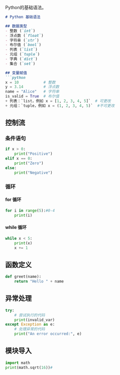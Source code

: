 Python的基础语法。

```markdown
# Python 基础语法

## 数据类型
- 整数 (`int`)
- 浮点数 (`float`)
- 字符串 (`str`)
- 布尔值 (`bool`)
- 列表 (`list`)
- 元组 (`tuple`)
- 字典 (`dict`)
- 集合 (`set`)

## 变量赋值
```python
x = 10           # 整数
y = 3.14         # 浮点数
name = "Alice"   # 字符串
is_valid = True  # 布尔值
+ 列表：`list，例如 x = [1, 2, 3, 4, 5]`  # 可更改
+ 元组：`tuple，例如 x = (1, 2, 3, 4, 5)`  #不可更改
```

## 控制流
### 条件语句
```python
if x > 0:
    print("Positive")
elif x == 0:
    print("Zero")
else:
    print("Negative")
```

### 循环
#### for 循环
```python
for i in range(5):#0-4
    print(i)
```

#### while 循环
```python
while x < 5:
    print(x)
    x += 1
```

## 函数定义
```python
def greet(name):
    return "Hello " + name
```

## 异常处理
```python
try:
    # 尝试执行的代码
    print(invalid_var)
except Exception as e:
    # 处理异常的代码
    print("An error occurred:", e)
```

## 模块导入
```python
import math
print(math.sqrt(16))#
```
